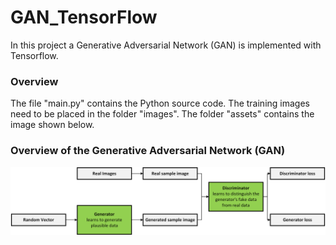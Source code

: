 # GAN_TensorFlow

In this project a Generative Adversarial Network (GAN) is implemented with Tensorflow.

### Overview

The file "main.py" contains the Python source code.
The training images need to be placed in the folder "images".
The folder "assets" contains the image shown below.

### Overview of the Generative Adversarial Network (GAN)

![alt text](https://github.com/jkrn/GAN_TensorFlow/blob/main/assets/GAN.png?raw=true)
